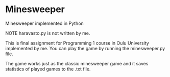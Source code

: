 # Minesweeper

Minesweeper implemented in Python

NOTE
haravasto.py is not written by me.

This is final assignment for Programming 1 course in Oulu University implemented by me.
You can play the game by running the minesweeper.py file.

The game works just as the classic minesweeper game and it saves statistics of played games to the .txt file.
